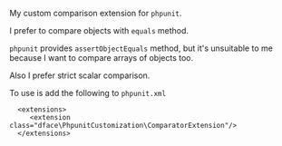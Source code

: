 My custom comparison extension for `phpunit`.

I prefer to compare objects with `equals` method. 

`phpunit` provides `assertObjectEquals` method, but it's unsuitable to me because I want to compare arrays of objects too.  

Also I prefer strict scalar comparison.

To use is add the following to `phpunit.xml`

```
  <extensions>
     <extension class="dface\PhpunitCustomization\ComparatorExtension"/>
  </extensions>
```
